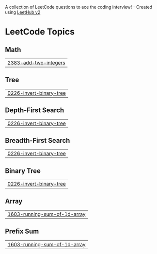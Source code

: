A collection of LeetCode questions to ace the coding interview! - Created using [LeetHub v2](https://github.com/arunbhardwaj/LeetHub-2.0)
<!---LeetCode Topics Start-->
# LeetCode Topics
## Math
|  |
| ------- |
| [2383-add-two-integers](https://github.com/maviswisanggeni/LeetCode/tree/master/2383-add-two-integers) |
## Tree
|  |
| ------- |
| [0226-invert-binary-tree](https://github.com/maviswisanggeni/LeetCode/tree/master/0226-invert-binary-tree) |
## Depth-First Search
|  |
| ------- |
| [0226-invert-binary-tree](https://github.com/maviswisanggeni/LeetCode/tree/master/0226-invert-binary-tree) |
## Breadth-First Search
|  |
| ------- |
| [0226-invert-binary-tree](https://github.com/maviswisanggeni/LeetCode/tree/master/0226-invert-binary-tree) |
## Binary Tree
|  |
| ------- |
| [0226-invert-binary-tree](https://github.com/maviswisanggeni/LeetCode/tree/master/0226-invert-binary-tree) |
## Array
|  |
| ------- |
| [1603-running-sum-of-1d-array](https://github.com/maviswisanggeni/LeetCode/tree/master/1603-running-sum-of-1d-array) |
## Prefix Sum
|  |
| ------- |
| [1603-running-sum-of-1d-array](https://github.com/maviswisanggeni/LeetCode/tree/master/1603-running-sum-of-1d-array) |
<!---LeetCode Topics End-->